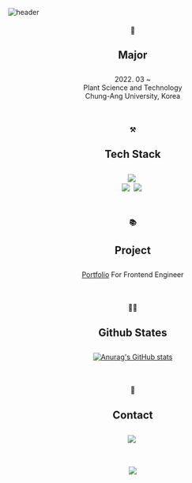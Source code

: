 ![header](https://capsule-render.vercel.app/api?type=waving&height=300&color=E3A6AE&text=I'M%20SEORYEONG!&fontAlign=50&fontAlignY=44&fontColor=FFFFFF)

<h4 align="center">🌱</h4>
<h4 align="center" style="font-size: 1.5em;">Major</h4>
<p align="center">  
    <span>2022. 03 ~</span><br>
    <span>Plant Science and Technology</span><br>
    <span>Chung-Ang University, Korea</span>
</p>
<br>

<h4 align="center">⚒</h4>
<h4 align="center" style="font-size: 1.5em;">Tech Stack</h4>

<p align="center">
  <img src="https://img.shields.io/badge/Javascript-ffb13b?style=flat-square&logo=javascript&logoColor=white"/></a>&nbsp 
  <br>
  <img src="https://img.shields.io/badge/C++-00599C?style=flat-square&logo=C%2B%2B&logoColor=white"/></a>&nbsp 
  <img src="https://img.shields.io/badge/Python-3766AB?style=flat-square&logo=Python&logoColor=white"/></a>&nbsp 
</p>
<br>

<h4 align="center">📚</h4>
<h4 align="center" style="font-size: 1.5em;">Project</h4>
<p align="center">
    <span><a href="http://wojaeloversclub.dothome.co.kr/" target="_blank">Portfolio</a></span>
    <span>For Frontend Engineer</span><br>
</p>
<br>

<div align="center">    
<h4 align="center">👩‍💻</h4>
<h4 align="center" style="font-size: 1.5em;">Github States</h4>
    
<div align="center">
    
[![Anurag's GitHub stats](https://github-readme-stats.vercel.app/api?username=se0rye0ng&hide_title=true&show_icons=true&include_all_commits=true&disable_animations=true&theme=vue)](https://github.com/anuraghazra/github-readme-stats)
</div>
<br>
<h4 align="center">📨</h4>
<h4 align="center" style="font-size: 1.5em;">Contact</h4>
<p align="center">
  <a href="https://www.instagram.com/se0rye0ng/"><img src="https://img.shields.io/badge/Instagram-E4405F?style=flat-square&logo=Instagram&logoColor=white&link=https://www.instagram.com/hye_inisfree/"/></a>&nbsp
</p>
<br>
<p align="center">
  <a href="https://hits.seeyoufarm.com"><img src="https://hits.seeyoufarm.com/api/count/incr/badge.svg?url=https%3A%2F%2Fgithub.com%2Fhyeinisfree&count_bg=%2341B883&count_bg=%23F5A2A2&title_bg=%23CDC2C2&icon=github.svg&icon_color=F5A2A2&title=hits&edge_flat=false"/></a>
</p>
